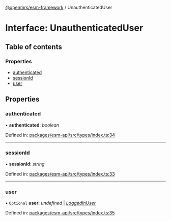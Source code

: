 [@openmrs/esm-framework](../API.md) / UnauthenticatedUser

# Interface: UnauthenticatedUser

## Table of contents

### Properties

- [authenticated](unauthenticateduser.md#authenticated)
- [sessionId](unauthenticateduser.md#sessionid)
- [user](unauthenticateduser.md#user)

## Properties

### authenticated

• **authenticated**: *boolean*

Defined in: [packages/esm-api/src/types/index.ts:34](https://github.com/openmrs/openmrs-esm-core/blob/master/packages/esm-api/src/types/index.ts#L34)

___

### sessionId

• **sessionId**: *string*

Defined in: [packages/esm-api/src/types/index.ts:33](https://github.com/openmrs/openmrs-esm-core/blob/master/packages/esm-api/src/types/index.ts#L33)

___

### user

• `Optional` **user**: *undefined* \| [*LoggedInUser*](loggedinuser.md)

Defined in: [packages/esm-api/src/types/index.ts:35](https://github.com/openmrs/openmrs-esm-core/blob/master/packages/esm-api/src/types/index.ts#L35)
